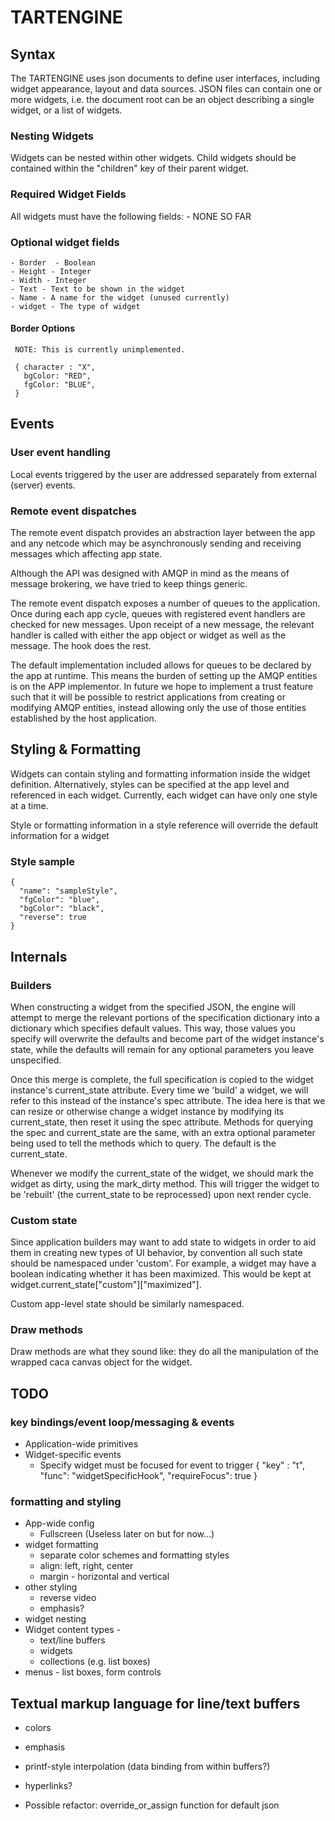 # TARTENGINE

## Syntax

The TARTENGINE uses json documents to define user interfaces, including widget appearance, layout and data sources.
JSON files can contain one or more widgets, i.e. the document root can be an object describing a single widget, or a list of widgets.

### Nesting Widgets

Widgets can be nested within other widgets. Child widgets should be contained within the "children" key of their parent widget.

### Required Widget Fields

All widgets must have the following fields:
    - NONE SO FAR

### Optional widget fields

    - Border  - Boolean
    - Height - Integer
    - Width - Integer
    - Text - Text to be shown in the widget
    - Name - A name for the widget (unused currently)
    - widget - The type of widget

#### Border Options

     NOTE: This is currently unimplemented.

     { character : "X",
       bgColor: "RED",
       fgColor: "BLUE",
     }

## Events

### User event handling

Local events triggered by the user are addressed separately from external (server) events.

### Remote event dispatches

The remote event dispatch provides an abstraction layer between the app and any netcode which may be asynchronously sending and receiving messages which affecting app state.

Although the API was designed with AMQP in mind as the means of message brokering, we have tried to keep things generic.

The remote event dispatch exposes a number of queues to the application. Once during each app cycle, queues with registered event handlers are checked for new messages. Upon receipt of a new message, the relevant handler is called with either the app object or widget as well as the message. The hook does the rest.

The default implementation included allows for queues to be declared by the app at runtime. This means the burden of setting up the AMQP entities is on the APP implementor. In future we hope to implement a trust feature such that it will be possible to restrict applications from creating or modifying AMQP entities, instead allowing only the use of those entities established by the host application.

## Styling & Formatting

Widgets can contain styling and formatting information inside the widget definition. Alternatively, styles can be specified at the app level and referenced in each widget. Currently, each widget can have only one style at a time.

Style or formatting information in a style reference will override the default information for a widget

### Style sample
    {
      "name": "sampleStyle",
      "fgColor": "blue",
      "bgColor": "black",
      "reverse": true
    }

## Internals

### Builders

When constructing a widget from the specified JSON, the engine will attempt to merge the relevant portions of the specification dictionary into a dictionary which specifies default values. This way, those values you specify will overwrite the defaults and become part of the widget instance's state, while the defaults will remain for any optional parameters you leave unspecified.

Once this merge is complete, the full specification is copied to the widget instance's current_state attribute. Every time we 'build' a widget, we will refer to this instead of the instance's spec attribute. The idea here is that we can resize or otherwise change a widget instance by modifying its current_state, then reset it using the spec attribute. Methods for querying the spec and current_state are the same, with an extra optional parameter being used to tell the methods which to query. The default is the current_state.

Whenever we modify the current_state of the widget, we should mark the widget as dirty, using the mark_dirty method. This will trigger the widget to be 'rebuilt' (the current_state to be reprocessed) upon next render cycle.

### Custom state

Since application builders may want to add state to widgets in order to aid them in creating new types of UI behavior, by convention all such state should be namespaced under 'custom'. For example, a widget may have a boolean indicating whether it has been maximized. This would be kept at widget.current_state["custom"]["maximized"].

Custom app-level state should be similarly namespaced.

### Draw methods

Draw methods are what they sound like: they do all the manipulation of the wrapped caca canvas object for the widget.

## TODO

### key bindings/event loop/messaging & events
- Application-wide primitives
- Widget-specific events
  - Specify widget must be focused for event to trigger
    {
      "key" : "t",
      "func": "widgetSpecificHook",
      "requireFocus": true
    }

### formatting and styling
- App-wide config
    - Fullscreen (Useless later on but for now...)
- widget formatting
  - separate color schemes and formatting styles
  - align: left, right, center
  - margin - horizontal and vertical
- other styling
  - reverse video
  - emphasis?
- widget nesting
- Widget content types -
  - text/line buffers
  - widgets
  - collections (e.g. list boxes)
- menus - list boxes, form controls

## Textual markup language for line/text buffers
- colors
- emphasis
- printf-style interpolation (data binding from within buffers?)
- hyperlinks?

- Possible refactor: override_or_assign function for default json
